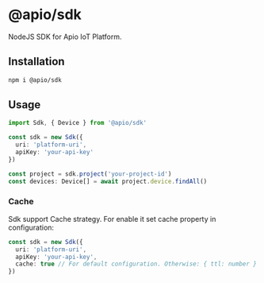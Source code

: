 # @apio/sdk

NodeJS SDK for Apio IoT Platform.

## Installation

```bash
npm i @apio/sdk
```

## Usage

```typescript
import Sdk, { Device } from '@apio/sdk'

const sdk = new Sdk({
  uri: 'platform-uri',
  apiKey: 'your-api-key'
})

const project = sdk.project('your-project-id')
const devices: Device[] = await project.device.findAll()
```

### Cache
Sdk support Cache strategy. For enable it set cache property in configuration:

```typescript
const sdk = new Sdk({
  uri: 'platform-uri',
  apiKey: 'your-api-key',
  cache: true // For default configuration. Otherwise: { ttl: number }
})
```